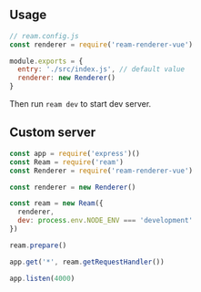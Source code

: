 ## Usage

```js
// ream.config.js
const renderer = require('ream-renderer-vue')

module.exports = {
  entry: './src/index.js', // default value
  renderer: new Renderer()
}
```

Then run `ream dev` to start dev server.

## Custom server

```js
const app = require('express')()
const Ream = require('ream')
const Renderer = require('ream-renderer-vue')

const renderer = new Renderer()

const ream = new Ream({
  renderer,
  dev: process.env.NODE_ENV === 'development'
})

ream.prepare()

app.get('*', ream.getRequestHandler())

app.listen(4000)
```
